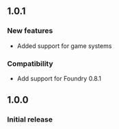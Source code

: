 ## 1.0.1
### New features
- Added support for game systems

### Compatibility
- Add support for Foundry 0.8.1


## 1.0.0
### Initial release
